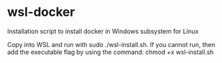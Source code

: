 # wsl-docker
Installation script to install docker in Windows subsystem for Linux


Copy into WSL and run with sudo ./wsl-install.sh.
If you cannot run, then add the executable flag by using the command: chmod +x wsl-install.sh
